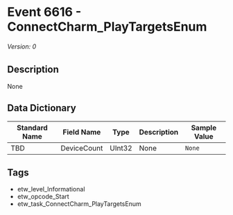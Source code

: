 # Event 6616 - ConnectCharm_PlayTargetsEnum
###### Version: 0

## Description
None

## Data Dictionary
|Standard Name|Field Name|Type|Description|Sample Value|
|---|---|---|---|---|
|TBD|DeviceCount|UInt32|None|`None`|

## Tags
* etw_level_Informational
* etw_opcode_Start
* etw_task_ConnectCharm_PlayTargetsEnum